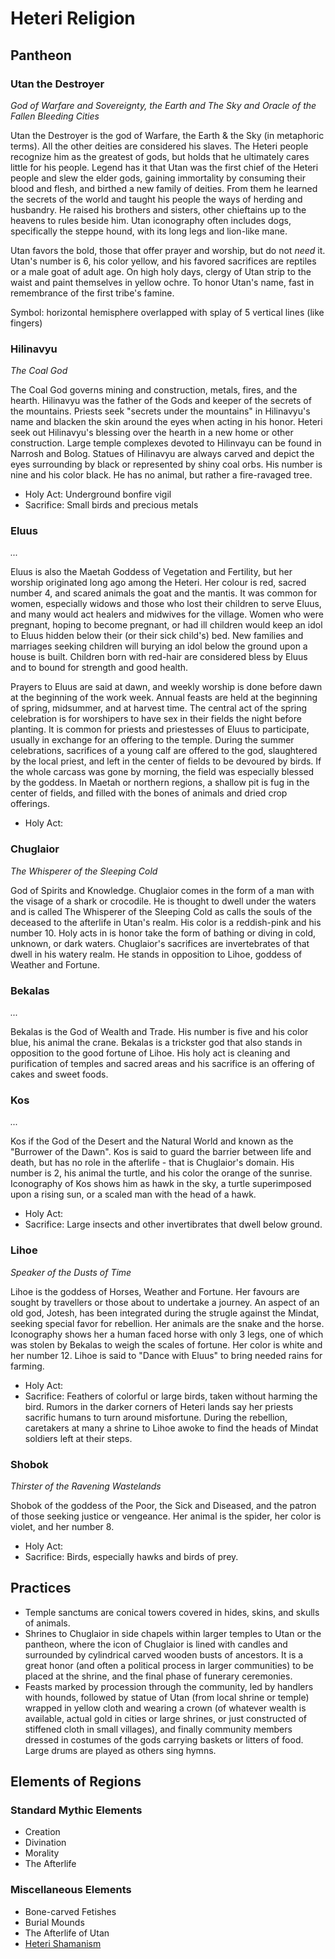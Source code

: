 # Heteri Religion

## Pantheon

### Utan the Destroyer
_God of Warfare and Sovereignty, the Earth and The Sky and Oracle of the Fallen Bleeding Cities_

Utan the Destroyer is the god of Warfare, the Earth & the Sky (in metaphoric terms). All the other deities are considered his slaves. The Heteri people recognize him as the greatest of gods, but holds that he ultimately cares little for his people. Legend has it that Utan was the first chief of the Heteri people and slew the elder gods, gaining immortality by consuming their blood and flesh, and birthed a new family of deities. From them he learned the secrets of the world and taught his people the ways of herding and husbandry. He raised his brothers and sisters, other chieftains up to the heavens to rules beside him.  Utan iconography often includes dogs, specifically the steppe hound, with its long legs and lion-like mane.

Utan favors the bold, those that offer prayer and worship, but do not *need* it. Utan's number is 6, his color yellow, and his favored sacrifices are reptiles or a male goat of adult age. On high holy days, clergy of Utan strip to the waist and paint themselves in yellow ochre. To honor Utan's name, fast in remembrance of the first tribe's famine.

Symbol: horizontal hemisphere overlapped with splay of 5 vertical lines (like fingers)

### Hilinavyu 
_The Coal God_

The Coal God governs mining and construction, metals, fires, and the hearth. Hilinavyu was the father of the Gods and keeper of the secrets of the mountains. Priests seek "secrets under the mountains" in Hilinavyu's name and blacken the skin around the eyes when acting in his honor.  Heteri seek out Hilinavyu's blessing over the hearth in a new home or other construction. Large temple complexes devoted to Hilinvayu can be found in Narrosh and Bolog. Statues of Hilinavyu are always carved and depict the eyes surrounding by black or represented by shiny coal orbs. His number is nine and his color black. He has no animal, but rather a fire-ravaged tree.

* Holy Act: Underground bonfire vigil
* Sacrifice: Small birds and precious metals

### Eluus
_..._

Eluus is also the Maetah Goddess of Vegetation and Fertility, but her worship originated long ago among the Heteri. Her colour is red, sacred number 4, and scared animals the goat and the mantis. It was common for women, especially widows and those who lost their children to serve Eluus, and many would act healers and midwives for the village. Women who were pregnant, hoping to become pregnant, or had ill children would keep an idol to Eluus hidden below their (or their sick child's) bed.  New families and marriages seeking children will burying an idol below the ground upon a house is built. Children born with red-hair are considered bless by Eluus and to bound for strength and good health.

Prayers to Eluus are said at dawn, and weekly worship is done before dawn at the beginning of the work week. Annual feasts are held at the beginning of spring, midsummer, and at harvest time. The central act of the spring celebration is for worshipers to have sex in their fields the night before planting. It is common for priests and priestesses of Eluus to participate, usually in exchange for an offering to the temple. During the summer celebrations, sacrifices of a young calf are offered to the god, slaughtered by the local priest, and left in the center of fields to be devoured by birds. If the whole carcass was gone by morning, the field was especially blessed by the goddess.  In Maetah or northern regions, a shallow pit is fug in the center of fields, and filled with the bones of animals and dried crop offerings. 

* Holy Act:

### Chuglaior 
_The Whisperer of the Sleeping Cold_

God of Spirits and Knowledge. Chuglaior comes in the form of a man with the visage of a shark or crocodile.  He is thought to dwell under the waters and is called The Whisperer of the Sleeping Cold as calls the souls of the deceased to the afterlife in Utan's realm.  His color is a reddish-pink and his number 10.  Holy acts in is honor take the form of bathing or diving in cold, unknown, or dark waters.  Chuglaior's sacrifices are invertebrates of that dwell in his watery realm.  He stands in opposition to Lihoe, goddess of Weather and Fortune.

### Bekalas
_..._

Bekalas is the God of Wealth and Trade.  His number is five and his color blue, his animal the crane.  Bekalas is a trickster god that also stands in opposition to the good fortune of Lihoe.  His holy act is cleaning and purification of temples and sacred areas and his sacrifice is an offering of cakes and sweet foods.

### Kos
_..._

Kos if the God of the Desert and the Natural World and known as the "Burrower of the Dawn".  Kos is said to guard the barrier between life and death, but has no role in the afterlife - that is Chuglaior's domain. His number is 2, his animal the turtle, and his color the orange of the sunrise. Iconography of Kos shows him as hawk in the sky, a turtle superimposed upon a rising sun, or a scaled man with the head of a hawk. 

* Holy Act:
* Sacrifice:  Large insects and other invertibrates that dwell below ground.

### Lihoe 
_Speaker of the Dusts of Time_

Lihoe is the goddess of Horses, Weather and Fortune. Her favours are sought by travellers or those about to undertake a journey. An aspect of an old god, Jotesh, has been integrated during the strugle against the Mindat, seeking special favor for rebellion. Her animals are the snake and the horse. Iconography shows her a human faced horse with only 3 legs, one of which was stolen by Bekalas to weigh the scales of fortune. Her color is white and her number 12. Lihoe is said to "Dance with Eluus" to bring needed rains for farming.

* Holy Act:
* Sacrifice: Feathers of colorful or large birds, taken without harming the bird.  Rumors in the darker corners of Heteri lands say her priests sacrific humans to turn around misfortune.  During the rebellion, caretakers at many a shrine to Lihoe awoke to find the heads of Mindat soldiers left at their steps.


### Shobok
_Thirster of the Ravening Wastelands_

Shobok of the goddess of the Poor, the Sick and Diseased, and the patron of those seeking justice or vengeance.  Her animal is the spider, her color is violet, and her number 8.

* Holy Act:
* Sacrifice: Birds, especially hawks and birds of prey.

## Practices
* Temple sanctums are conical towers covered in hides, skins, and skulls of animals.
* Shrines to Chuglaior in side chapels within larger temples to Utan or the pantheon, where the icon of Chuglaior is lined with candles and surrounded by cylindrical carved wooden busts of ancestors.  It is a great honor (and often a political process in larger communities) to be placed at the shrine, and the final phase of funerary ceremonies.
* Feasts marked by procession through the community, led by handlers with hounds, followed by statue of Utan (from local shrine or temple) wrapped in yellow cloth and wearing a crown (of whatever wealth is available, actual gold in cities or large shrines, or just constructed of stiffened cloth in small villages), and finally community members dressed in costumes of the gods carrying baskets or litters of food.  Large drums are played as others sing hymns.


## Elements of Regions

### Standard Mythic Elements

* Creation
* Divination
* Morality
* The Afterlife

### Miscellaneous Elements

* Bone-carved Fetishes
* Burial Mounds
* The Afterlife of Utan
* [Heteri Shamanism](heteri_shamanism.md)
